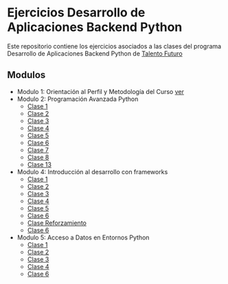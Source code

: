 # Ejercicios Desarrollo de Aplicaciones Backend Python

Este repositorio contiene los ejercicios asociados a las clases del programa Desarrollo de Aplicaciones Backend Python de [Talento Futuro](https://talentofuturo.com)

## Modulos

* Modulo 1: Orientación al Perfil y Metodología del Curso [ver](/modulo-1-clase-1/README.md)
* Modulo 2: Programación Avanzada Python
  * [Clase 1](/modulo-2-clase-1/README.md)
  * [Clase 2](/modulo-2-clase-2/README.md)
  * [Clase 3](/modulo-2-clase-3/README.md)
  * [Clase 4](/modulo-2-clase-4/README.md)
  * [Clase 5](/modulo-2-clase-5/README.md)
  * [Clase 6](/modulo-2-clase-6/README.md)
  * [Clase 7](/modulo-2-clase-7/README.md)
  * [Clase 8](/modulo-2-clase-8/README.md)
  * [Clase 13](/modulo-4-clase-1/README.md)
* Modulo 4: Introducción al desarrollo con frameworks
  * [Clase 1](/modulo-4-clase-1/README.md)
  * [Clase 2](/modulo-4-clase-2/README.md)
  * [Clase 3](/modulo-4-clase-3/README.md)
  * [Clase 4](/modulo-4-clase-4/README.md)
  * [Clase 5](/modulo-4-clase-5/README.md)
  * [Clase 6](/modulo-4-clase-6/README.md)
  * [Clase Reforzamiento](/modulo-4-clase-reforzamiento/README.md)
  * [Clase 6](/modulo-4-clase-7/README.md)
* Modulo 5: Acceso a Datos en Entornos Python
  * [Clase 1](/modulo-5-clase-1/)
  * [Clase 2](/modulo-5-clase-2/README.md)
  * [Clase 3](/modulo-5-clase-3/README.md)
  * [Clase 4](/modulo-5-clase-4/README.md)
  * [Clase 6](/modulo-5-clase-6/README.md)
